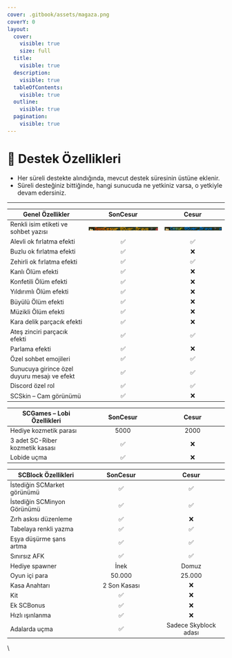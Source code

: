 ```yaml
---
cover: .gitbook/assets/magaza.png
coverY: 0
layout:
  cover:
    visible: true
    size: full
  title:
    visible: true
  description:
    visible: true
  tableOfContents:
    visible: true
  outline:
    visible: true
  pagination:
    visible: true
---
```


# 🩵 Destek Özellikleri

* Her süreli destekte alındığında, mevcut destek süresinin üstüne eklenir.
* Süreli desteğiniz bittiğinde, hangi sunucuda ne yetkiniz varsa, o yetkiyle devam edersiniz.

***

<table data-full-width="true"><thead><tr><th width="303">Genel Özellikler</th><th width="288" align="center">SonCesur</th><th width="262" align="center">Cesur</th></tr></thead><tbody><tr><td>Renkli isim etiketi ve sohbet yazısı</td><td align="center"><img src=".gitbook/assets/image.png" alt="" data-size="original"></td><td align="center"><img src=".gitbook/assets/image (1).png" alt="" data-size="original"></td></tr><tr><td>Alevli ok fırlatma efekti</td><td align="center">✅</td><td align="center">✅</td></tr><tr><td>Buzlu ok fırlatma efekti</td><td align="center">✅</td><td align="center">❌</td></tr><tr><td>Zehirli ok fırlatma efekti</td><td align="center">✅</td><td align="center">✅</td></tr><tr><td>Kanlı Ölüm efekti</td><td align="center">✅</td><td align="center">❌</td></tr><tr><td>Konfetili Ölüm efekti</td><td align="center">✅</td><td align="center">❌</td></tr><tr><td>Yıldırımlı Ölüm efekti</td><td align="center">✅</td><td align="center">❌</td></tr><tr><td>Büyülü Ölüm efekti</td><td align="center">✅</td><td align="center">❌</td></tr><tr><td>Müzikli Ölüm efekti</td><td align="center">✅</td><td align="center">❌</td></tr><tr><td>Kara delik parçacık efekti</td><td align="center">✅</td><td align="center">❌</td></tr><tr><td>Ateş zinciri parçacık efekti</td><td align="center">✅</td><td align="center">✅</td></tr><tr><td>Parlama efekti</td><td align="center">✅</td><td align="center">❌</td></tr><tr><td>Özel sohbet emojileri</td><td align="center">✅</td><td align="center">✅</td></tr><tr><td>Sunucuya girince özel duyuru mesajı ve efekt</td><td align="center">✅</td><td align="center">✅</td></tr><tr><td>Discord özel rol </td><td align="center">✅</td><td align="center">✅</td></tr><tr><td>SCSkin – Cam görünümü</td><td align="center">✅</td><td align="center">❌</td></tr></tbody></table>

<table data-full-width="true"><thead><tr><th width="302">SCGames – Lobi Özellikleri</th><th width="288" align="center">SonCesur</th><th width="264" align="center">Cesur</th></tr></thead><tbody><tr><td>Hediye kozmetik parası</td><td align="center">5000</td><td align="center">2000</td></tr><tr><td>3 adet SC-Riber kozmetik kasası</td><td align="center">✅</td><td align="center">❌</td></tr><tr><td>Lobide uçma</td><td align="center">✅</td><td align="center">❌</td></tr></tbody></table>

<table data-full-width="true"><thead><tr><th width="305">SCBlock Özellikleri</th><th width="287" align="center">SonCesur</th><th width="263" align="center">Cesur</th></tr></thead><tbody><tr><td>İstediğin SCMarket görünümü</td><td align="center">✅</td><td align="center">✅</td></tr><tr><td>İstediğin SCMinyon Görünümü</td><td align="center">✅</td><td align="center">✅</td></tr><tr><td>Zırh askısı düzenleme</td><td align="center">✅</td><td align="center">❌</td></tr><tr><td>Tabelaya renkli yazma</td><td align="center">✅</td><td align="center">✅</td></tr><tr><td>Eşya düşürme şans artma</td><td align="center">✅</td><td align="center">✅</td></tr><tr><td>Sınırsız AFK</td><td align="center">✅</td><td align="center">✅</td></tr><tr><td>Hediye spawner</td><td align="center">İnek</td><td align="center">Domuz</td></tr><tr><td>Oyun içi para</td><td align="center">50.000</td><td align="center">25.000</td></tr><tr><td>Kasa Anahtarı</td><td align="center">2 Son Kasası</td><td align="center">❌</td></tr><tr><td>Kit</td><td align="center">✅</td><td align="center">❌</td></tr><tr><td>Ek SCBonus</td><td align="center">✅</td><td align="center">❌</td></tr><tr><td>Hızlı ışınlanma</td><td align="center">✅</td><td align="center">❌</td></tr><tr><td>Adalarda uçma</td><td align="center">✅</td><td align="center">Sadece Skyblock adası</td></tr></tbody></table>

\
